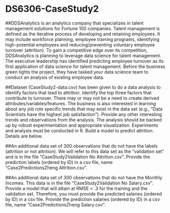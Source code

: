 # DS6306-CaseStudy2
##DDSAnalytics is an analytics company that specializes in talent management solutions for Fortune 100 companies. Talent management is defined as the iterative process of developing and retaining employees. It may include workforce planning, employee training programs, identifying high-potential employees and reducing/preventing voluntary employee turnover (attrition). To gain a competitive edge over its competition, DDSAnalytics is planning to leverage data science for talent management. The executive leadership has identified predicting employee turnover as its first application of data science for talent management. Before the business green lights the project, they have tasked your data science team to conduct an analysis of existing employee data. 

##Dataset (CaseStudy2-data.csv) has been given to do a data analysis to identify factors that lead to attrition.  Identify the top three factors that contribute to turnover. There may or may not be a need to create derived attributes/variables/features. The business is also interested in learning about any job role specific trends that may exist in the data set (e.g., “Data Scientists have the highest job satisfaction”). Provide any other interesting trends and observations from the analysis. The analysis should be backed up by robust experimentation and appropriate visualization. Experiments and analysis must be conducted in R. Build a model to predict attrition.  Details are below.  

##An additional data set of 300 observations that do not have the labels (attrition or not attrition).  We will refer to this data set as the “validation set” and is in the file “CaseStudy2Validation No Attrition.csv”.  Provide the prediction labels (ordered by ID) in a csv file, name “Case2PredictionsZheng Attrition.csv”.    

##An additional data set of 300 observations that do not have the Monthly Incomes.  This data is in the file “CaseStudy2Validation No Salary.csv”.  Provide a model that will attain at RMSE < .3 for the training and the validation set.  Therefore, you must provide the predicted salaries (ordered by ID) in a csv file.  Provide the prediction salaries (ordered by ID) in a csv file, name “Case2PredictionsZheng Salary.csv”.    
